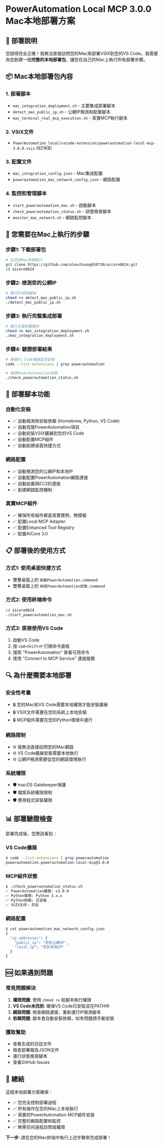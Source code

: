 # PowerAutomation Local MCP 3.0.0 Mac本地部署方案

## 🎯 部署說明

您說得完全正確！我無法直接訪問您的Mac來部署VSIX到您的VS Code。我需要為您創建一個**完整的本地部署包**，讓您在自己的Mac上執行所有部署步驟。

## 📦 Mac本地部署包內容

### 1. 部署腳本
- `mac_integration_deployment.sh` - 主要集成部署腳本
- `detect_mac_public_ip.sh` - 公網IP檢測和配置腳本
- `mac_terminal_real_mcp_execution.sh` - 真實MCP執行腳本

### 2. VSIX文件
- `PowerAutomation_local/vscode-extension/powerautomation-local-mcp-3.0.0.vsix` (921KB)

### 3. 配置文件
- `mac_integration_config.json` - Mac集成配置
- `powerautomation_mac_network_config.json` - 網路配置

### 4. 監控和管理腳本
- `start_powerautomation_mac.sh` - 啟動腳本
- `check_powerautomation_status.sh` - 狀態檢查腳本
- `monitor_mac_network.sh` - 網路監控腳本

## 🚀 您需要在Mac上執行的步驟

### 步驟1: 下載部署包
```bash
# 在您的Mac終端執行
git clone https://github.com/alexchuang650730/aicore0624.git
cd aicore0624
```

### 步驟2: 檢測您的公網IP
```bash
# 執行IP檢測腳本
chmod +x detect_mac_public_ip.sh
./detect_mac_public_ip.sh
```

### 步驟3: 執行完整集成部署
```bash
# 執行主要部署腳本
chmod +x mac_integration_deployment.sh
./mac_integration_deployment.sh
```

### 步驟4: 驗證部署結果
```bash
# 檢查VS Code擴展是否安裝
code --list-extensions | grep powerautomation

# 檢查PowerAutomation狀態
./check_powerautomation_status.sh
```

## 🔧 部署腳本功能

### 自動化安裝
- ✅ 自動檢測和安裝依賴 (Homebrew, Python, VS Code)
- ✅ 自動克隆PowerAutomation項目
- ✅ 自動安裝VSIX擴展到您的VS Code
- ✅ 自動配置MCP組件
- ✅ 自動創建桌面快捷方式

### 網路配置
- ✅ 自動檢測您的公網IP和本地IP
- ✅ 自動配置PowerAutomation網路連接
- ✅ 自動設置與EC2的連接
- ✅ 創建網路監控機制

### 真實MCP組件
- ✅ 確保所有組件都是真實實例，無模擬
- ✅ 配置Local MCP Adapter
- ✅ 配置Enhanced Tool Registry
- ✅ 配置AICore 3.0

## 📋 部署後的使用方式

### 方式1: 使用桌面快捷方式
- 雙擊桌面上的 `啟動PowerAutomation.command`
- 雙擊桌面上的 `檢查PowerAutomation狀態.command`

### 方式2: 使用終端命令
```bash
cd aicore0624
./start_powerautomation_mac.sh
```

### 方式3: 直接使用VS Code
1. 啟動VS Code
2. 按 `Cmd+Shift+P` 打開命令面板
3. 搜索 "PowerAutomation" 查看可用命令
4. 使用 "Connect to MCP Service" 連接服務

## 🔍 為什麼需要本地部署

### 安全性考量
- 🔒 您的Mac和VS Code需要本地權限才能安裝擴展
- 🔒 VSIX文件需要在您的系統上本地安裝
- 🔒 MCP組件需要在您的Python環境中運行

### 網路限制
- 🌐 我無法直接訪問您的Mac網路
- 🌐 VS Code擴展安裝需要本地執行
- 🌐 公網IP檢測需要從您的網路環境執行

### 系統權限
- 🛡️ macOS Gatekeeper保護
- 🛡️ 檔案系統權限限制
- 🛡️ 應用程式安裝權限

## 📊 部署驗證檢查

部署完成後，您應該看到：

### VS Code擴展
```bash
$ code --list-extensions | grep powerautomation
powerautomation.powerautomation-local-mcp@3.0.0
```

### MCP組件狀態
```bash
$ ./check_powerautomation_status.sh
✅ PowerAutomation擴展: v3.0.0
✅ Python環境: Python 3.x.x
✅ Python依賴: 已安裝
✅ VSIX文件: 存在
```

### 網路配置
```bash
$ cat powerautomation_mac_network_config.json
{
  "ip_addresses": {
    "public_ip": "您的公網IP",
    "local_ip": "您的本地IP"
  }
}
```

## 🆘 如果遇到問題

### 常見問題解決
1. **權限問題**: 使用 `chmod +x` 給腳本執行權限
2. **VS Code未找到**: 確保VS Code已安裝並在PATH中
3. **網路問題**: 檢查網路連接，重新運行IP檢測腳本
4. **依賴問題**: 腳本會自動安裝依賴，如有問題請手動安裝

### 獲取幫助
- 查看生成的日誌文件
- 檢查部署報告JSON文件
- 運行狀態檢查腳本
- 查看GitHub Issues

## 🎉 總結

這個本地部署方案確保：
- ✅ 您完全控制部署過程
- ✅ 所有操作在您的Mac上本地執行
- ✅ 真實的PowerAutomation MCP組件安裝
- ✅ 完整的網路配置和監控
- ✅ 無需任何遠程訪問或權限

**下一步**: 請在您的Mac終端中執行上述步驟來完成部署！

